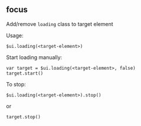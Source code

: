 ## focus

Add/remove `loading` class to target element

Usage:

```
$ui.loading(<target-element>)
```

Start loading manually:

```
var target = $ui.loading(<target-element>, false)
target.start()
```

To stop:

```
$ui.loading(<target-element>).stop()
```
or
```
target.stop()
```

